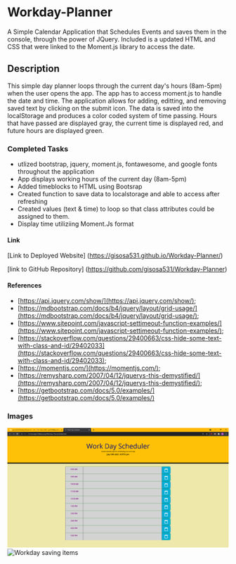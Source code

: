 # Workday-Planner
A Simple Calendar Application that Schedules Events and saves them in the console, through the power of JQuery. Included is a updated HTML and CSS that were linked to the Moment.js library to access the date.

## Description
This simple day planner loops through the current day's hours (8am-5pm) when the user opens the app. The app has to access moment.js to handle the date and time. The application allows for adding, editting, and removing saved text by clicking on the submit icon. The data is saved into the localStorage and produces a color coded system of time passing. Hours that have passed are displayed gray, the current time is displayed red, and future hours are displayed green. 

### Completed Tasks
* utlized bootstrap, jquery, moment.js, fontawesome, and google fonts throughout the application
* App displays working hours of the current day (8am-5pm)
* Added timeblocks to HTML using Bootsrap
* Created function to save data to localstorage and able to access after refreshing
* Created values (text & time) to loop so that class attributes could be assigned to them.
* Display time utiliziing Moment.Js format

#### Link
[Link to Deployed Website] (https://gisosa531.github.io/Workday-Planner/)

[link to GitHub Repository] (https://github.com/gisosa531/Workday-Planner)

#### References
*   [https://api.jquery.com/show/](https://api.jquery.com/show/);
*   [https://mdbootstrap.com/docs/b4/jquery/layout/grid-usage/](https://mdbootstrap.com/docs/b4/jquery/layout/grid-usage/);
*   [https://www.sitepoint.com/javascript-settimeout-function-examples/](https://www.sitepoint.com/javascript-settimeout-function-examples/);
*   [https://stackoverflow.com/questions/29400663/css-hide-some-text-with-class-and-id/29402033](https://stackoverflow.com/questions/29400663/css-hide-some-text-with-class-and-id/29402033);
*   [https://momentjs.com/](https://momentjs.com/);
*   [https://remysharp.com/2007/04/12/jquerys-this-demystified/](https://remysharp.com/2007/04/12/jquerys-this-demystified/);
*   [https://getbootstrap.com/docs/5.0/examples/](https://getbootstrap.com/docs/5.0/examples/)

### Images
<img src=./assets/images/WorkdayPlannerNormal.png alt="Workday Planner Homepage">

<img src=./assets/images/Work-Day-Scheduler.gif alt="Workday saving items">